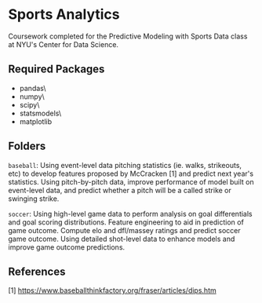 # Sports Analytics
Coursework completed for the Predictive Modeling with Sports Data class at NYU's Center for Data Science.

## Required Packages
* pandas\
* numpy\
* scipy\
* statsmodels\
* matplotlib

## Folders

`baseball`: Using event-level data pitching statistics (ie. walks, strikeouts, etc) to develop features proposed by McCracken [1] and predict next year's statistics. Using pitch-by-pitch data, improve performance of model built on event-level data, and predict whether a pitch will be a called strike or swinging strike. 

`soccer`: Using high-level game data to perform analysis on goal differentials and goal scoring distributions. Feature engineering to aid in prediction of game outcome. Compute elo and dfl/massey ratings and predict soccer game outcome. Using detailed shot-level data to enhance models and improve game outcome predictions.


## References
<a id="1">[1]</a> 
https://www.baseballthinkfactory.org/fraser/articles/dips.htm
